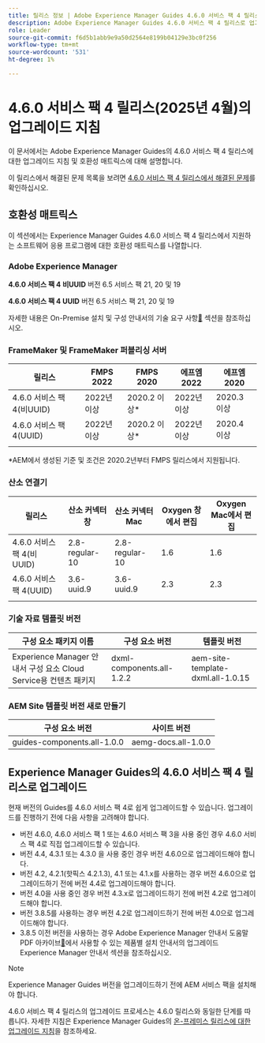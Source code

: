 ```yaml
---
title: 릴리스 정보 | Adobe Experience Manager Guides 4.6.0 서비스 팩 4 릴리스의 업그레이드 지침
description: Adobe Experience Manager Guides 4.6.0 서비스 팩 4 릴리스로 업그레이드하는 방법에 대해 알아봅니다
role: Leader
source-git-commit: f6d5b1abb9e9a50d2564e8199b04129e3bc0f256
workflow-type: tm+mt
source-wordcount: '531'
ht-degree: 1%

---
```


# 4.6.0 서비스 팩 4 릴리스(2025년 4월)의 업그레이드 지침

이 문서에서는 Adobe Experience Manager Guides의 4.6.0 서비스 팩 4 릴리스에 대한 업그레이드 지침 및 호환성 매트릭스에 대해 설명합니다.

이 릴리스에서 해결된 문제 목록을 보려면 [4.6.0 서비스 팩 4 릴리스에서 해결된 문제](fixed-issues-4-6-0-sp4.md)를 확인하십시오.

## 호환성 매트릭스

이 섹션에서는 Experience Manager Guides 4.6.0 서비스 팩 4 릴리스에서 지원하는 소프트웨어 응용 프로그램에 대한 호환성 매트릭스를 나열합니다.

### Adobe Experience Manager

**4.6.0 서비스 팩 4 비UUID**
버전 6.5 서비스 팩 21, 20 및 19

**4.6.0 서비스 팩 4 UUID**
버전 6.5 서비스 팩 21, 20 및 19

자세한 내용은 On-Premise 설치 및 구성 안내서의 기술 요구 사항[&#128279;](../install-guide/download-install-technical-requirements.md) 섹션을 참조하십시오.

### FrameMaker 및 FrameMaker 퍼블리싱 서버

| 릴리스 | FMPS 2022 | FMPS 2020 | 에프엠 2022 | 에프엠 2020 |
| --- | --- | --- | --- | --- |
| 4.6.0 서비스 팩 4(비UUID) | 2022년 이상 | 2020.2 이상* | 2022년 이상 | 2020.3 이상 |
| 4.6.0 서비스 팩 4(UUID) | 2022년 이상 | 2020.2 이상* | 2022년 이상 | 2020.4 이상 |
| | | | |

*AEM에서 생성된 기준 및 조건은 2020.2년부터 FMPS 릴리스에서 지원됩니다.

### 산소 연결기

| 릴리스 | 산소 커넥터 창 | 산소 커넥터 Mac | Oxygen 창에서 편집 | Oxygen Mac에서 편집 |
| --- | --- | --- |--- |--- |
| 4.6.0 서비스 팩 4(비 UUID) | 2.8-regular-10 | 2.8-regular-10 | 1.6 | 1.6 |
| 4.6.0 서비스 팩 4(UUID) | 3.6-uuid.9 | 3.6-uuid.9 | 2.3 | 2.3 |
|  |  |   |

### 기술 자료 템플릿 버전

| 구성 요소 패키지 이름 | 구성 요소 버전 | 템플릿 버전 |
|---|---|---|
| Experience Manager 안내서 구성 요소 Cloud Service용 컨텐츠 패키지 | dxml-components.all-1.2.2 | aem-site-template-dxml.all-1.0.15 |

### AEM Site 템플릿 버전 새로 만들기

| 구성 요소 버전 | 사이트 버전 |
|---|---|
| guides-components.all-1.0.0 | aemg-docs.all-1.0.0 |

## Experience Manager Guides의 4.6.0 서비스 팩 4 릴리스로 업그레이드

현재 버전의 Guides를 4.6.0 서비스 팩 4로 쉽게 업그레이드할 수 있습니다. 업그레이드를 진행하기 전에 다음 사항을 고려해야 합니다.

- 버전 4.6.0, 4.6.0 서비스 팩 1 또는 4.6.0 서비스 팩 3을 사용 중인 경우 4.6.0 서비스 팩 4로 직접 업그레이드할 수 있습니다.
- 버전 4.4, 4.3.1 또는 4.3.0 을 사용 중인 경우 버전 4.6.0으로 업그레이드해야 합니다.
- 버전 4.2, 4.2.1(핫픽스 4.2.1.3), 4.1 또는 4.1.x를 사용하는 경우 버전 4.6.0으로 업그레이드하기 전에 버전 4.4로 업그레이드해야 합니다.
- 버전 4.0을 사용 중인 경우 버전 4.3.x로 업그레이드하기 전에 버전 4.2로 업그레이드해야 합니다.
- 버전 3.8.5를 사용하는 경우 버전 4.2로 업그레이드하기 전에 버전 4.0으로 업그레이드해야 합니다.
- 3.8.5 이전 버전을 사용하는 경우 Adobe Experience Manager 안내서 도움말 PDF 아카이브[&#128279;](https://helpx.adobe.com/kr/xml-documentation-for-experience-manager/archive.html)에서 사용할 수 있는 제품별 설치 안내서의 업그레이드 Experience Manager 안내서 섹션을 참조하십시오.

>[!NOTE]
>
>Experience Manager Guides 버전을 업그레이드하기 전에 AEM 서비스 팩을 설치해야 합니다.

4.6.0 서비스 팩 4 릴리스의 업그레이드 프로세스는 4.6.0 릴리스와 동일한 단계를 따릅니다. 자세한 지침은 Experience Manager Guides의 [온-프레미스 릴리스에 대한 업그레이드 지침](../install-guide/upgrade-xml-documentation.md)을 참조하세요.
